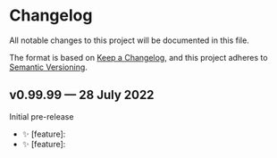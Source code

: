 # Changelog

All notable changes to this project will be documented in this file.

The format is based on [Keep a Changelog](https://keepachangelog.com/en/1.0.0/),
and this project adheres to [Semantic Versioning](https://semver.org/spec/v2.0.0.html).

## v0.99.99 — 28 July 2022

Initial pre-release

- ✨ [feature]:
- ✨ [feature]:
